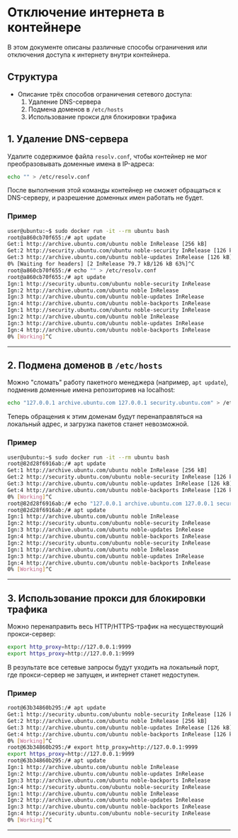 # Отключение интернета в контейнере

В этом документе описаны различные способы ограничения или отключения доступа к интернету внутри контейнера.

## Структура

- Описание трёх способов ограничения сетевого доступа:
  1. Удаление DNS-сервера
  2. Подмена доменов в `/etc/hosts`
  3. Использование прокси для блокировки трафика

## 1. Удаление DNS-сервера

Удалите содержимое файла `resolv.conf`, чтобы контейнер не мог преобразовывать доменные имена в IP-адреса:

```bash
echo "" > /etc/resolv.conf
```

После выполнения этой команды контейнер не сможет обращаться к DNS-серверу, и разрешение доменных имен работать не будет.

### Пример

```bash
user@ubuntu:~$ sudo docker run -it --rm ubuntu bash
root@a860cb70f655:/# apt update
Get:1 http://archive.ubuntu.com/ubuntu noble InRelease [256 kB]
Get:2 http://security.ubuntu.com/ubuntu noble-security InRelease [126 kB]
Get:3 http://archive.ubuntu.com/ubuntu noble-updates InRelease [126 kB]
0% [Waiting for headers] [2 InRelease 79.7 kB/126 kB 63%]^C
root@a860cb70f655:/# echo "" > /etc/resolv.conf
root@a860cb70f655:/# apt update
Ign:1 http://security.ubuntu.com/ubuntu noble-security InRelease
Ign:2 http://archive.ubuntu.com/ubuntu noble InRelease
Ign:3 http://archive.ubuntu.com/ubuntu noble-updates InRelease
Ign:4 http://archive.ubuntu.com/ubuntu noble-backports InRelease
Ign:1 http://security.ubuntu.com/ubuntu noble-security InRelease
Ign:2 http://archive.ubuntu.com/ubuntu noble InRelease
Ign:3 http://archive.ubuntu.com/ubuntu noble-updates InRelease
Ign:4 http://archive.ubuntu.com/ubuntu noble-backports InRelease
0% [Working]^C
```

---

## 2. Подмена доменов в `/etc/hosts`

Можно "сломать" работу пакетного менеджера (например, `apt update`), подменив доменные имена репозиториев на localhost:

```bash
echo "127.0.0.1 archive.ubuntu.com 127.0.0.1 security.ubuntu.com" > /etc/hosts
```

Теперь обращения к этим доменам будут перенаправляться на локальный адрес, и загрузка пакетов станет невозможной.

### Пример

```bash
user@ubuntu:~$ sudo docker run -it --rm ubuntu bash
root@82d28f6916ab:/# apt update
Get:1 http://archive.ubuntu.com/ubuntu noble InRelease [256 kB]
Get:2 http://security.ubuntu.com/ubuntu noble-security InRelease [126 kB]
Get:3 http://archive.ubuntu.com/ubuntu noble-updates InRelease [126 kB]
Get:4 http://archive.ubuntu.com/ubuntu noble-backports InRelease [126 kB]
0% [Working]^C
root@82d28f6916ab:/# echo "127.0.0.1 archive.ubuntu.com 127.0.0.1 security.ubuntu.com" > /etc/hosts
root@82d28f6916ab:/# apt update
Ign:1 http://archive.ubuntu.com/ubuntu noble InRelease
Ign:2 http://security.ubuntu.com/ubuntu noble-security InRelease
Ign:3 http://archive.ubuntu.com/ubuntu noble-updates InRelease
Ign:4 http://archive.ubuntu.com/ubuntu noble-backports InRelease
Ign:2 http://security.ubuntu.com/ubuntu noble-security InRelease
Ign:1 http://archive.ubuntu.com/ubuntu noble InRelease
Ign:3 http://archive.ubuntu.com/ubuntu noble-updates InRelease
Ign:4 http://archive.ubuntu.com/ubuntu noble-backports InRelease
0% [Working]^C
```

---

## 3. Использование прокси для блокировки трафика

Можно перенаправить весь HTTP/HTTPS-трафик на несуществующий прокси-сервер:

```bash
export http_proxy=http://127.0.0.1:9999
export https_proxy=http://127.0.0.1:9999
```

В результате все сетевые запросы будут уходить на локальный порт, где прокси-сервер не запущен, и интернет станет недоступен.

### Пример

```bash
root@63b34860b295:/# apt update
Get:1 http://security.ubuntu.com/ubuntu noble-security InRelease [126 kB]
Get:2 http://archive.ubuntu.com/ubuntu noble InRelease [256 kB]
Get:3 http://archive.ubuntu.com/ubuntu noble-updates InRelease [126 kB]
Get:4 http://archive.ubuntu.com/ubuntu noble-backports InRelease [126 kB]
0% [Working]^C
root@63b34860b295:/# export http_proxy=http://127.0.0.1:9999
export https_proxy=http://127.0.0.1:9999
root@63b34860b295:/# apt update
Ign:1 http://archive.ubuntu.com/ubuntu noble InRelease
Ign:2 http://archive.ubuntu.com/ubuntu noble-updates InRelease
Ign:3 http://archive.ubuntu.com/ubuntu noble-backports InRelease
Ign:4 http://security.ubuntu.com/ubuntu noble-security InRelease
Ign:1 http://archive.ubuntu.com/ubuntu noble InRelease
Ign:2 http://archive.ubuntu.com/ubuntu noble-updates InRelease
Ign:3 http://archive.ubuntu.com/ubuntu noble-backports InRelease
Ign:4 http://security.ubuntu.com/ubuntu noble-security InRelease
0% [Working]^C
```

---

